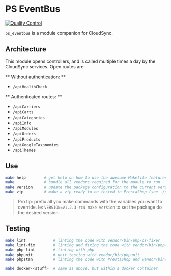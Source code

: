 # PS EventBus

[![Quality Control](https://github.com/PrestaShopCorp/ps_eventbus/actions/workflows/eventbus-qc-php.yml/badge.svg)](https://github.com/PrestaShopCorp/ps_eventbus/actions/workflows/eventbus-qc-php.yml)

`ps_eventbus` is a module companion for CloudSync.

## Architecture

This module opens controllers, and is called multiple times a day by the CloudSync services.
Open routes are:

** Without authentication: **

- `/apiHealthCheck`

** Authenticated routes: **

- `/apiCarriers`
- `/apiCarts`
- `/apiCategories`
- `/apiInfo`
- `/apiModules`
- `/apiOrders`
- `/apiProducts`
- `/apiGoogleTaxonomies`
- `/apiThemes`

## Use

```sh
make help        # get help on how to use the awesome Makefile features
make             # bundle all vendors required for the module to run
make version     # update the package configuration to the current version
make zip         # make a zip ready to be tested in PrestaShop (see ./dist)
```

> Pro tip: prefix all you make commands with the variables you want to override. Ie: `VERSION=v1.2.3-rc4 make version` to set the package do the desired version.

## Testing

```sh
make lint            # linting the code with vendor/bin/php-cs-fixer
make lint-fix        # linting and fixing the code with vendor/bin/php-cs-fixer
make php-lint        # linting with php
make phpunit         # unit testing with vendor/bin/phpunit
make phpstan         # linting the code with PrestaShop and vendor/bin/phpstanphpstan

make docker-<stuff>  # same as above, but within a docker container
```
